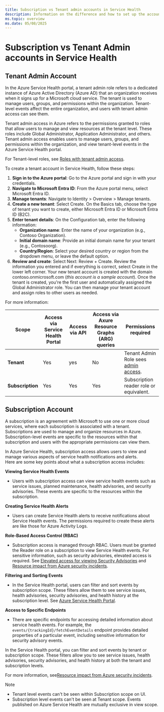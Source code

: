 ```yaml
---
title: Subscription vs Tenant admin accounts in Service Health
description: Information on the difference and how to set up the accounts 
ms.topic: overview
ms.date: 05/08/2025
---
```

# Subscription vs Tenant Admin accounts in Service Health

## Tenant Admin Account

In the Azure Service Health portal, a tenant admin role refers to a dedicated instance of Azure Active Directory (Azure AD) that an organization receives when it signs up for a Microsoft cloud service. The tenant is used to manage users, groups, and permissions within the organization. Tenant-level events affect the entire organization, and users with tenant admin access can see them.

Tenant admin access in Azure refers to the permissions granted to roles that allow users to manage and view resources at the tenant level. These roles include Global Administrator, Application Administrator, and others. Tenant admin access enables users to manage users, groups, and permissions within the organization, and view tenant-level events in the Azure Service Health portal. 

For Tenant-level roles, see [Roles with tenant admin access](admin-access-reference).

To create a tenant account in Service Health, follow these steps:
1.	**Sign in to the Azure portal**: Go to the Azure portal and sign in with your credentials.
2.	**Navigate to Microsoft Entra ID**: From the Azure portal menu, select Microsoft Entra ID.
3.	**Manage tenants**: Navigate to Identity > Overview > Manage tenants.
4.	**Create a new tenant**: Select Create. On the Basics tab, choose the type of tenant you want to create, either Microsoft Entra ID or Microsoft Entra ID (B2C).
5.	**Enter tenant details**: On the Configuration tab, enter the following information:
    - **Organization name**: Enter the name of your organization (e.g., Contoso Organization).
    - **Initial domain name**: Provide an initial domain name for your tenant (e.g., Contosoorg).
    - **Country/Region**: Select your desired country or region from the dropdown menu, or leave the default option.
6.	**Review and create**: Select Next: Review + Create. Review the information you entered and if everything is correct, select Create in the lower left corner. Your new tenant account is created with the domain contoso.onmicrosoft.com (*this account is a sample account*).
Once the tenant is created, you're the first user and automatically assigned the Global Administrator role. You can then manage your tenant account and assign roles to other users as needed. 

For more information:

| Scope | Access via Service Health Portal| Access via API|Access via Axure Resource Graphs (ARG) queries| Permissions required|
|---|----|---|---|---|
|**Tenant** | Yes| yes| No|Tenant Admin Role sees [admin access](admin-access-reference).|
|**Subscription**| Yes| Yes|Yes|Subscription reader role or equivalent.|

## Subscription Account

A subscription is an agreement with Microsoft to use one or more cloud services, where each subscription is associated with a tenant. Subscriptions are used to manage and organize resources in Azure. <br>Subscription-level events are specific to the resources within that subscription and users with the appropriate permissions can view them.

In Azure Service Health, subscription access allows users to view and manage various aspects of service health notifications and alerts. <br>Here are some key points about what a subscription access includes:

**Viewing Service Health Events**<br>
* Users with subscription access can view service health events such as service issues, planned maintenance, health advisories, and security advisories. These events are specific to the resources within the subscription.
    
**Creating Service Health Alerts**<br>
* Users can create Service Health alerts to receive notifications about Service Health events. The permissions required to create these alerts are like those for Azure Activity Logs.
    
**Role-Based Access Control (RBAC)**<br>
* Subscription access is managed through RBAC. Users must be granted the Reader role on a subscription to view Service Health events. For sensitive information, such as security advisories, elevated access is required. See [Elevated access for viewing Security Advisories](security-advisories-elevated-access) and [Resource impact from Azure security incidents](impacted-resources-security).
    
**Filtering and Sorting Events** <br>
* In the Service Health portal, users can filter and sort events by subscription scope. These filters allow them to see service issues, health advisories, security advisories, and health history at the subscription level. See [Azure Service Health Portal](service-health-portal-update).

**Access to Specific Endpoints**<br>
* There are specific endpoints for accessing detailed information about service health events. For example, the `events/{trackingId}/fetchEventDetails` endpoint provides detailed properties of a particular event, including sensitive information for security advisory events.<br>

    
In the Service Health portal, you can filter and sort events by tenant or subscription scope. These filters allow you to see service issues, health advisories, security advisories, and health history at both the tenant and subscription levels.    

For more information, see[Resource impact from Azure security incidents](impacted-resources-security).

>[!Note]
> 
* Tenant level events can't be seen within Subscription scope on UI. 
* Subscription level events can't be seen at Tenant scope. Events published on Azure Service Health are mutually exclusive in view scope.